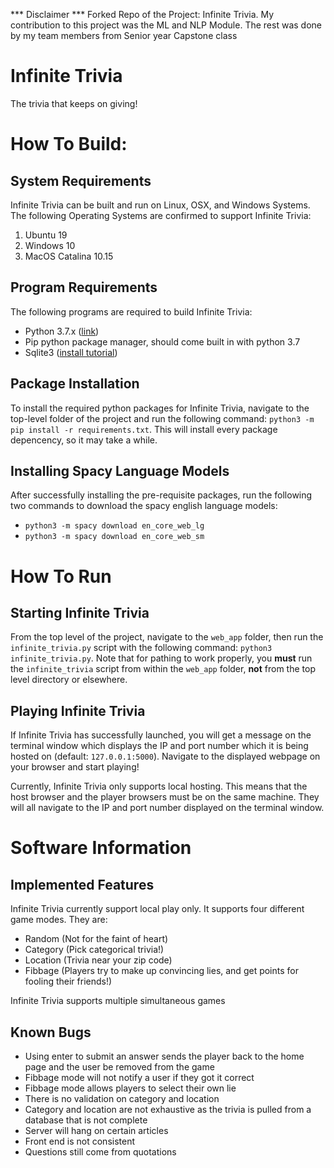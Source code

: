 *** Disclaimer *** Forked Repo of the Project: Infinite Trivia. My contribution to this project was the ML and NLP Module. The rest was done by my team members from Senior year Capstone class

# Infinite Trivia
The trivia that keeps on giving!

# How To Build:

## System Requirements

Infinite Trivia can be built and run on Linux, OSX, and Windows
Systems. The following Operating Systems are confirmed to support
Infinite Trivia:

1. Ubuntu 19
2. Windows 10
3. MacOS Catalina 10.15

## Program Requirements

The following programs are required to build Infinite Trivia:
- Python 3.7.x ([link](<https://www.python.org/downloads/release/python-377/>))
- Pip python package manager, should come built in with python 3.7
- Sqlite3 ([install tutorial](https://www.servermania.com/kb/articles/install-sqlite/))

## Package Installation

To install the required python packages for Infinite Trivia, navigate
to the top-level folder of the project and run the following command:
`python3 -m pip install -r requirements.txt`. This will install every
package depencency, so it may take a while.

## Installing Spacy Language Models

After successfully installing the pre-requisite packages, run the
following two commands to download the spacy english language models:
- `python3 -m spacy download en_core_web_lg`
- `python3 -m spacy download en_core_web_sm`

# How To Run

## Starting Infinite Trivia

From the top level of the project, navigate to the `web_app` folder,
then run the `infinite_trivia.py` script with the following command:
`python3 infinite_trivia.py`. Note that for pathing to work properly,
you **must** run the `infinite_trivia` script from within the
`web_app` folder, **not** from the top level directory or elsewhere.

## Playing Infinite Trivia

If Infinite Trivia has successfully launched, you will get a message
on the terminal window which displays the IP and port number which it
is being hosted on (default: `127.0.0.1:5000`). Navigate to the
displayed webpage on your browser and start playing!

Currently, Infinite Trivia only supports local hosting. This means 
that the host browser and the player browsers must be on the same 
machine. They will all navigate to the IP and port number displayed on
the terminal window.

# Software Information

## Implemented Features

Infinite Trivia currently support local play only. It supports four
different game modes. They are:
- Random (Not for the faint of heart)
- Category (Pick categorical trivia!)
- Location (Trivia near your zip code)
- Fibbage (Players try to make up convincing lies, and get points for
fooling their friends!)

Infinite Trivia supports multiple simultaneous games

## Known Bugs

- Using enter to submit an answer sends the player back to the home page
and the user be removed from the game
- Fibbage mode will not notify a user if they got it correct
- Fibbage mode allows players to select their own lie
- There is no validation on category and location
- Category and location are not exhaustive as the trivia is pulled from
a database that is not complete
- Server will hang on certain articles
- Front end is not consistent
- Questions still come from quotations
